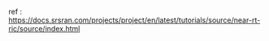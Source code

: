 ref : https://docs.srsran.com/projects/project/en/latest/tutorials/source/near-rt-ric/source/index.html
